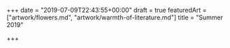+++
date = "2019-07-09T22:43:55+00:00"
draft = true
featuredArt = ["artwork/flowers.md", "artwork/warmth-of-literature.md"]
title = "Summer 2019"

+++
